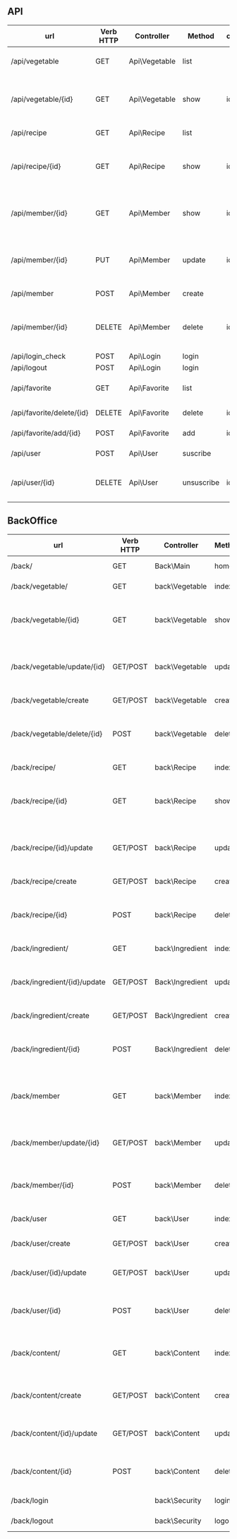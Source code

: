 ## API

| url | Verb HTTP | Controller | Method | constraint | title | content | comment |
|---|---|---|---|---|---|---|---|
| /api/vegetable | GET | Api\Vegetable | list | | | Données des fruits et légumes | |
| /api/vegetable/{id} | GET | Api\Vegetable | show | id = \d+ | | données d'un fruit/légume | [id] : vegetable's identifer (integer only) |
| /api/recipe | GET | Api\Recipe | list | | | Données des recettes | |
| /api/recipe/{id} | GET | Api\Recipe | show | id = \d+ | | données d'une recette | [id] : recipe's identifer (integer only) |
| /api/member/{id} | GET | Api\Member | show | id = \d+ | Profil | member's profil | [id] : member's identifer (integer only) |
| /api/member/{id} | PUT | Api\Member | update | id = \d+ | | modifier un member | [id] : member's identifer (integer only) |
| /api/member | POST | Api\Member | create | | | Ajouter un member| |
| /api/member/{id} | DELETE | Api\Member | delete | id = \d+ | | Suppression d'un member | [id] : member's identifer (integer only) |
| /api/login_check | POST | Api\Login | login | | | Connexion | |
| /api/logout | POST | Api\Login | login | | | Deconnexion| |
| /api/favorite | GET | Api\Favorite | list |  |  | Afficher la liste des favoris | |
| /api/favorite/delete/{id} | DELETE | Api\Favorite | delete | id = \d+ |  | Supprimer le favoris | |
| /api/favorite/add/{id} | POST | Api\Favorite | add | id = \d+ |  | Supprimer le favoris | |
| /api/user | POST | Api\User | suscribe  |  |  | s'inscrire à la newsletter |
| /api/user/{id} | DELETE | Api\User | unsuscribe | id = \d+  |  | se désinscrire de la newsletter | |

## BackOffice

| url | Verb HTTP | Controller | Method | constraint | title | content | comment | 
|---|---|---|---|---|---|---|---|
| /back/ | GET | Back\Main | home | | backoffice homepage |
| /back/vegetable/ | GET | back\Vegetable | index | | | Liste des fruits et légumes | |
| /back/vegetable/{id} | GET | back\Vegetable | show | id = \d+ | | données d'un fruit/légume | [id] : vegetable's identifer (integer only) |
| /back/vegetable/update/{id} | GET/POST | back\Vegetable | update | id = \d+ | | modifier un fruit/légume | [id] : vegetable's identifer (integer only) |
| /back/vegetable/create | GET/POST | back\Vegetable | create | | | Ajout d'un fruit/légume | |
| /back/vegetable/delete/{id} | POST | back\Vegetable | delete | id = \d+ | | Suppression d'un fruit/légume | [id] : vegetable's identifer (integer only) |
| /back/recipe/ | GET | back\Recipe | index | | | Liste des recettes | |
| /back/recipe/{id} | GET | back\Recipe | show | id = \d+ | | données d'une recette | [id] : recipe's identifer (integer only) |
| /back/recipe/{id}/update | GET/POST | back\Recipe | update | id = \d+ | | modifier une recette | [id] : recipe's identifer (integer only) |
| /back/recipe/create | GET/POST | back\Recipe | create | | | Ajout d'une recette | |
| /back/recipe/{id} | POST | back\Recipe | delete | id = \d+ | | Suppression d'une recette | [id] : recipe's identifer (integer only) |
| /back/ingredient/ | GET | back\Ingredient | index | | | Liste des ingrédients | |
| /back/ingredient/{id}/update | GET/POST | Back\Ingredient | update | id = \d+ | | modifier une recette | [id] : ingredient's identifer (integer only) |
| /back/ingredient/create | GET/POST | Back\Ingredient | create | | | Ajout d'une recette | |
| /back/ingredient/{id} | POST | Back\Ingredient | delete | id = \d+ | | Suppression d'une recette | [id] : ingredient's identifer (integer only) |
| /back/member| GET | back\Member | index |  | | Liste des membres | [id] : member's identifer (integer only) |
| /back/member/update/{id} | GET/POST | back\Member | update | id = \d+ | | modifier un member | [id] : member's identifer (integer only) |
| /back/member/{id} | POST | back\Member | delete | id = \d+ | | Suppression d'un member | [id] : user's identifer (integer only) |
| /back/user | GET | back\User | index  |  |  | affiche la liste des users newsletter | |
| /back/user/create | GET/POST | back\User | create  |  |  | creation d'un user newsletter | |
| /back/user/{id}/update | GET/POST | back\User | update |  id = \d+ |  | modifier une inscritpion newsletter| [id] : user's identifer (integer only)|
| /back/user/{id} | POST | back\User | delete |  id = \d+ |  | supprimer une inscritpion newsletter| [id] : user's identifer (integer only)|
| /back/content/ | GET | back\Content | index | |  | Afficher la liste des quantités et des ingrédients liée à une recette | |
| /back/content/create | GET/POST | back\Content | create | |  | Ajouter une quantité liée à un ingrédient et à une recette | |
| /back/content/{id}/update | GET/POST | back\Content | update | id = \d+ |  | Modifier une quantité liée à un ingrédient et à une recette | [id] : user's identifer (integer only)|
| /back/content/{id} | POST | back\Content | delete | id = \d+ |  | Supprimer une quantité liée à un ingrédient et à une recette | [id] : user's identifer (integer only)|
| /back/login | | back\Security | login | |  | Authentification au backoffice | |
| /back/logout | | back\Security | logout | |  | Deconnexion du backoffice | |